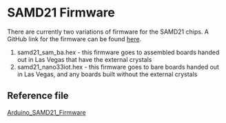 # SAMD21 Firmware
There are currently two variations of firmware for the SAMD21 chips.
A GitHub link for the firmware can be found [here](https://github.com/arduino/ArduinoCore-samd/tree/master/bootloaders). 
1) samd21_sam_ba.hex - this firmware goes to assembled boards handed out in Las Vegas that have the external crystals
2) samd21_nano33iot.hex - this firmware goes to bare boards handed out in Las Vegas, and any boards built without the external crystals

## Reference file
[Arduino_SAMD21_Firmware](https://github.com/arduino/ArduinoCore-samd/tree/master/bootloaders)